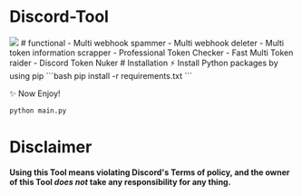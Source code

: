 # Discord-Tool
<img src="screenshots/start.png">
# functional
- Multi webhook spammer
- Multi webhook deleter
- Multi token information scrapper
- Professional Token Checker
- Fast Multi Token raider
- Discord Token Nuker
# Installation 
⚡ Install Python packages by using pip
```bash
pip install -r requirements.txt
```

✨ Now Enjoy!
```bash
python main.py
```
#  Disclaimer
**Using this Tool means violating Discord's Terms of policy, and the owner of this Tool _does not_ take any responsibility for any thing.**
